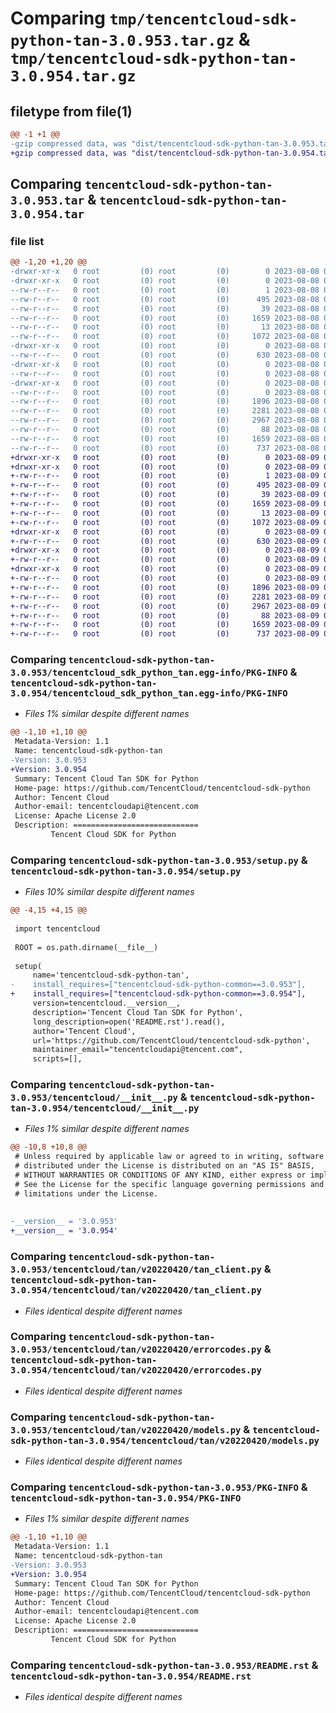 # Comparing `tmp/tencentcloud-sdk-python-tan-3.0.953.tar.gz` & `tmp/tencentcloud-sdk-python-tan-3.0.954.tar.gz`

## filetype from file(1)

```diff
@@ -1 +1 @@
-gzip compressed data, was "dist/tencentcloud-sdk-python-tan-3.0.953.tar", last modified: Tue Aug  8 00:32:12 2023, max compression
+gzip compressed data, was "dist/tencentcloud-sdk-python-tan-3.0.954.tar", last modified: Wed Aug  9 00:32:23 2023, max compression
```

## Comparing `tencentcloud-sdk-python-tan-3.0.953.tar` & `tencentcloud-sdk-python-tan-3.0.954.tar`

### file list

```diff
@@ -1,20 +1,20 @@
-drwxr-xr-x   0 root         (0) root         (0)        0 2023-08-08 00:32:12.000000 tencentcloud-sdk-python-tan-3.0.953/
-drwxr-xr-x   0 root         (0) root         (0)        0 2023-08-08 00:32:12.000000 tencentcloud-sdk-python-tan-3.0.953/tencentcloud_sdk_python_tan.egg-info/
--rw-r--r--   0 root         (0) root         (0)        1 2023-08-08 00:32:12.000000 tencentcloud-sdk-python-tan-3.0.953/tencentcloud_sdk_python_tan.egg-info/dependency_links.txt
--rw-r--r--   0 root         (0) root         (0)      495 2023-08-08 00:32:12.000000 tencentcloud-sdk-python-tan-3.0.953/tencentcloud_sdk_python_tan.egg-info/SOURCES.txt
--rw-r--r--   0 root         (0) root         (0)       39 2023-08-08 00:32:12.000000 tencentcloud-sdk-python-tan-3.0.953/tencentcloud_sdk_python_tan.egg-info/requires.txt
--rw-r--r--   0 root         (0) root         (0)     1659 2023-08-08 00:32:12.000000 tencentcloud-sdk-python-tan-3.0.953/tencentcloud_sdk_python_tan.egg-info/PKG-INFO
--rw-r--r--   0 root         (0) root         (0)       13 2023-08-08 00:32:12.000000 tencentcloud-sdk-python-tan-3.0.953/tencentcloud_sdk_python_tan.egg-info/top_level.txt
--rw-r--r--   0 root         (0) root         (0)     1072 2023-08-08 00:32:12.000000 tencentcloud-sdk-python-tan-3.0.953/setup.py
-drwxr-xr-x   0 root         (0) root         (0)        0 2023-08-08 00:32:12.000000 tencentcloud-sdk-python-tan-3.0.953/tencentcloud/
--rw-r--r--   0 root         (0) root         (0)      630 2023-08-08 00:32:12.000000 tencentcloud-sdk-python-tan-3.0.953/tencentcloud/__init__.py
-drwxr-xr-x   0 root         (0) root         (0)        0 2023-08-08 00:32:12.000000 tencentcloud-sdk-python-tan-3.0.953/tencentcloud/tan/
--rw-r--r--   0 root         (0) root         (0)        0 2023-08-08 00:32:12.000000 tencentcloud-sdk-python-tan-3.0.953/tencentcloud/tan/__init__.py
-drwxr-xr-x   0 root         (0) root         (0)        0 2023-08-08 00:32:12.000000 tencentcloud-sdk-python-tan-3.0.953/tencentcloud/tan/v20220420/
--rw-r--r--   0 root         (0) root         (0)        0 2023-08-08 00:32:12.000000 tencentcloud-sdk-python-tan-3.0.953/tencentcloud/tan/v20220420/__init__.py
--rw-r--r--   0 root         (0) root         (0)     1896 2023-08-08 00:32:12.000000 tencentcloud-sdk-python-tan-3.0.953/tencentcloud/tan/v20220420/tan_client.py
--rw-r--r--   0 root         (0) root         (0)     2281 2023-08-08 00:32:12.000000 tencentcloud-sdk-python-tan-3.0.953/tencentcloud/tan/v20220420/errorcodes.py
--rw-r--r--   0 root         (0) root         (0)     2967 2023-08-08 00:32:12.000000 tencentcloud-sdk-python-tan-3.0.953/tencentcloud/tan/v20220420/models.py
--rw-r--r--   0 root         (0) root         (0)       88 2023-08-08 00:32:12.000000 tencentcloud-sdk-python-tan-3.0.953/setup.cfg
--rw-r--r--   0 root         (0) root         (0)     1659 2023-08-08 00:32:12.000000 tencentcloud-sdk-python-tan-3.0.953/PKG-INFO
--rw-r--r--   0 root         (0) root         (0)      737 2023-08-08 00:32:12.000000 tencentcloud-sdk-python-tan-3.0.953/README.rst
+drwxr-xr-x   0 root         (0) root         (0)        0 2023-08-09 00:32:23.000000 tencentcloud-sdk-python-tan-3.0.954/
+drwxr-xr-x   0 root         (0) root         (0)        0 2023-08-09 00:32:23.000000 tencentcloud-sdk-python-tan-3.0.954/tencentcloud_sdk_python_tan.egg-info/
+-rw-r--r--   0 root         (0) root         (0)        1 2023-08-09 00:32:23.000000 tencentcloud-sdk-python-tan-3.0.954/tencentcloud_sdk_python_tan.egg-info/dependency_links.txt
+-rw-r--r--   0 root         (0) root         (0)      495 2023-08-09 00:32:23.000000 tencentcloud-sdk-python-tan-3.0.954/tencentcloud_sdk_python_tan.egg-info/SOURCES.txt
+-rw-r--r--   0 root         (0) root         (0)       39 2023-08-09 00:32:23.000000 tencentcloud-sdk-python-tan-3.0.954/tencentcloud_sdk_python_tan.egg-info/requires.txt
+-rw-r--r--   0 root         (0) root         (0)     1659 2023-08-09 00:32:23.000000 tencentcloud-sdk-python-tan-3.0.954/tencentcloud_sdk_python_tan.egg-info/PKG-INFO
+-rw-r--r--   0 root         (0) root         (0)       13 2023-08-09 00:32:23.000000 tencentcloud-sdk-python-tan-3.0.954/tencentcloud_sdk_python_tan.egg-info/top_level.txt
+-rw-r--r--   0 root         (0) root         (0)     1072 2023-08-09 00:32:23.000000 tencentcloud-sdk-python-tan-3.0.954/setup.py
+drwxr-xr-x   0 root         (0) root         (0)        0 2023-08-09 00:32:23.000000 tencentcloud-sdk-python-tan-3.0.954/tencentcloud/
+-rw-r--r--   0 root         (0) root         (0)      630 2023-08-09 00:32:23.000000 tencentcloud-sdk-python-tan-3.0.954/tencentcloud/__init__.py
+drwxr-xr-x   0 root         (0) root         (0)        0 2023-08-09 00:32:23.000000 tencentcloud-sdk-python-tan-3.0.954/tencentcloud/tan/
+-rw-r--r--   0 root         (0) root         (0)        0 2023-08-09 00:32:23.000000 tencentcloud-sdk-python-tan-3.0.954/tencentcloud/tan/__init__.py
+drwxr-xr-x   0 root         (0) root         (0)        0 2023-08-09 00:32:23.000000 tencentcloud-sdk-python-tan-3.0.954/tencentcloud/tan/v20220420/
+-rw-r--r--   0 root         (0) root         (0)        0 2023-08-09 00:32:23.000000 tencentcloud-sdk-python-tan-3.0.954/tencentcloud/tan/v20220420/__init__.py
+-rw-r--r--   0 root         (0) root         (0)     1896 2023-08-09 00:32:23.000000 tencentcloud-sdk-python-tan-3.0.954/tencentcloud/tan/v20220420/tan_client.py
+-rw-r--r--   0 root         (0) root         (0)     2281 2023-08-09 00:32:23.000000 tencentcloud-sdk-python-tan-3.0.954/tencentcloud/tan/v20220420/errorcodes.py
+-rw-r--r--   0 root         (0) root         (0)     2967 2023-08-09 00:32:23.000000 tencentcloud-sdk-python-tan-3.0.954/tencentcloud/tan/v20220420/models.py
+-rw-r--r--   0 root         (0) root         (0)       88 2023-08-09 00:32:23.000000 tencentcloud-sdk-python-tan-3.0.954/setup.cfg
+-rw-r--r--   0 root         (0) root         (0)     1659 2023-08-09 00:32:23.000000 tencentcloud-sdk-python-tan-3.0.954/PKG-INFO
+-rw-r--r--   0 root         (0) root         (0)      737 2023-08-09 00:32:23.000000 tencentcloud-sdk-python-tan-3.0.954/README.rst
```

### Comparing `tencentcloud-sdk-python-tan-3.0.953/tencentcloud_sdk_python_tan.egg-info/PKG-INFO` & `tencentcloud-sdk-python-tan-3.0.954/tencentcloud_sdk_python_tan.egg-info/PKG-INFO`

 * *Files 1% similar despite different names*

```diff
@@ -1,10 +1,10 @@
 Metadata-Version: 1.1
 Name: tencentcloud-sdk-python-tan
-Version: 3.0.953
+Version: 3.0.954
 Summary: Tencent Cloud Tan SDK for Python
 Home-page: https://github.com/TencentCloud/tencentcloud-sdk-python
 Author: Tencent Cloud
 Author-email: tencentcloudapi@tencent.com
 License: Apache License 2.0
 Description: ============================
         Tencent Cloud SDK for Python
```

### Comparing `tencentcloud-sdk-python-tan-3.0.953/setup.py` & `tencentcloud-sdk-python-tan-3.0.954/setup.py`

 * *Files 10% similar despite different names*

```diff
@@ -4,15 +4,15 @@
 
 import tencentcloud
 
 ROOT = os.path.dirname(__file__)
 
 setup(
     name='tencentcloud-sdk-python-tan',
-    install_requires=["tencentcloud-sdk-python-common==3.0.953"],
+    install_requires=["tencentcloud-sdk-python-common==3.0.954"],
     version=tencentcloud.__version__,
     description='Tencent Cloud Tan SDK for Python',
     long_description=open('README.rst').read(),
     author='Tencent Cloud',
     url='https://github.com/TencentCloud/tencentcloud-sdk-python',
     maintainer_email="tencentcloudapi@tencent.com",
     scripts=[],
```

### Comparing `tencentcloud-sdk-python-tan-3.0.953/tencentcloud/__init__.py` & `tencentcloud-sdk-python-tan-3.0.954/tencentcloud/__init__.py`

 * *Files 1% similar despite different names*

```diff
@@ -10,8 +10,8 @@
 # Unless required by applicable law or agreed to in writing, software
 # distributed under the License is distributed on an "AS IS" BASIS,
 # WITHOUT WARRANTIES OR CONDITIONS OF ANY KIND, either express or implied.
 # See the License for the specific language governing permissions and
 # limitations under the License.
 
 
-__version__ = '3.0.953'
+__version__ = '3.0.954'
```

### Comparing `tencentcloud-sdk-python-tan-3.0.953/tencentcloud/tan/v20220420/tan_client.py` & `tencentcloud-sdk-python-tan-3.0.954/tencentcloud/tan/v20220420/tan_client.py`

 * *Files identical despite different names*

### Comparing `tencentcloud-sdk-python-tan-3.0.953/tencentcloud/tan/v20220420/errorcodes.py` & `tencentcloud-sdk-python-tan-3.0.954/tencentcloud/tan/v20220420/errorcodes.py`

 * *Files identical despite different names*

### Comparing `tencentcloud-sdk-python-tan-3.0.953/tencentcloud/tan/v20220420/models.py` & `tencentcloud-sdk-python-tan-3.0.954/tencentcloud/tan/v20220420/models.py`

 * *Files identical despite different names*

### Comparing `tencentcloud-sdk-python-tan-3.0.953/PKG-INFO` & `tencentcloud-sdk-python-tan-3.0.954/PKG-INFO`

 * *Files 1% similar despite different names*

```diff
@@ -1,10 +1,10 @@
 Metadata-Version: 1.1
 Name: tencentcloud-sdk-python-tan
-Version: 3.0.953
+Version: 3.0.954
 Summary: Tencent Cloud Tan SDK for Python
 Home-page: https://github.com/TencentCloud/tencentcloud-sdk-python
 Author: Tencent Cloud
 Author-email: tencentcloudapi@tencent.com
 License: Apache License 2.0
 Description: ============================
         Tencent Cloud SDK for Python
```

### Comparing `tencentcloud-sdk-python-tan-3.0.953/README.rst` & `tencentcloud-sdk-python-tan-3.0.954/README.rst`

 * *Files identical despite different names*

